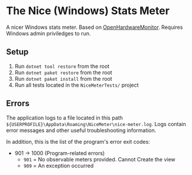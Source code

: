 # The Nice (Windows) Stats Meter

A nicer Windows stats meter. Based on [OpenHardwareMonitor](https://openhardwaremonitor.org/). Requires Windows admin priviledges to run.

## Setup
1. Run `dotnet tool restore` from the root
1. Run `dotnet paket restore` from the root
1. Run `dotnet paket install` from the root
1. Run all tests located in the `NiceMeterTests/` project

## Errors
The application logs to a file located in this path `${USERPROFILE}\AppData\Roaming\NiceMeter\nice-meter.log`. Logs contain error messages and other useful troubleshooting information.

In addition, this is the list of the program's error exit codes:
- 901 -> 1000 (Program-related errors)
    - `901` = No observable meters provided. Cannot Create the view
    - `909` = An exception occurred
